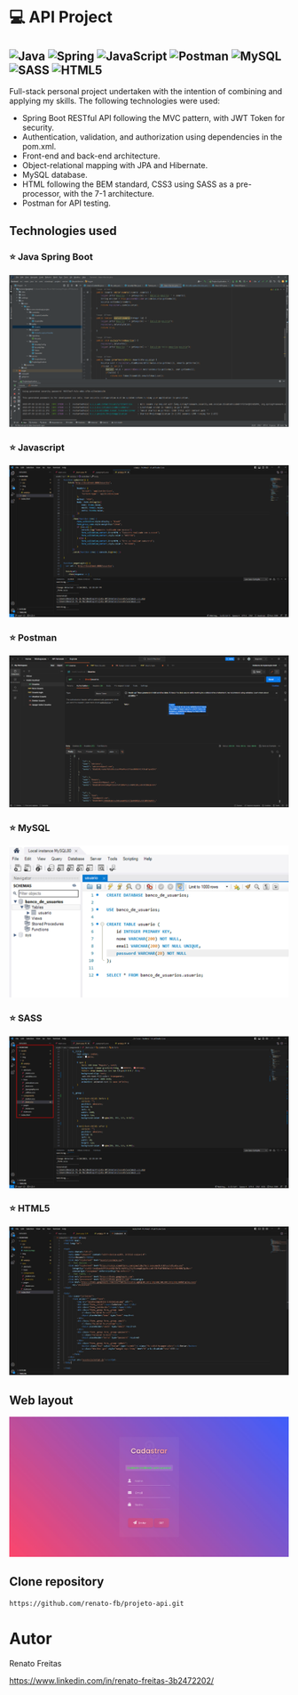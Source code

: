 # 💻 API Project

## ![Java](https://img.shields.io/badge/java-%23ED8B00.svg?style=for-the-badge&logo=openjdk&logoColor=white) ![Spring](https://img.shields.io/badge/spring-%236DB33F.svg?style=for-the-badge&logo=spring&logoColor=white) ![JavaScript](https://img.shields.io/badge/javascript-%23323330.svg?style=for-the-badge&logo=javascript&logoColor=%23F7DF1E) ![Postman](https://img.shields.io/badge/Postman-FF6C37?style=for-the-badge&logo=postman&logoColor=white) ![MySQL](https://img.shields.io/badge/mysql-%2300f.svg?style=for-the-badge&logo=mysql&logoColor=white) ![SASS](https://img.shields.io/badge/SASS-hotpink.svg?style=for-the-badge&logo=SASS&logoColor=white) ![HTML5](https://img.shields.io/badge/html5-%23E34F26.svg?style=for-the-badge&logo=html5&logoColor=white)


Full-stack personal project undertaken with the intention of combining and applying my skills. The following technologies were used:
- Spring Boot RESTful API following the MVC pattern, with JWT Token for security.
- Authentication, validation, and authorization using dependencies in the pom.xml.
- Front-end and back-end architecture.
- Object-relational mapping with JPA and Hibernate.
- MySQL database.
- HTML following the BEM standard, CSS3 using SASS as a pre-processor, with the 7-1 architecture.
- Postman for API testing.

## Technologies used
### ⭐ Java Spring Boot
![Layout](https://github.com/renato-fb/assets/blob/main/projeto-api/intellij.png)
### ⭐ Javascript
![Layout2](https://github.com/renato-fb/assets/blob/main/projeto-api/js.png)
### ⭐ Postman
![Layout3](https://github.com/renato-fb/assets/blob/main/projeto-api/postman.png)
### ⭐ MySQL
![Layout3](https://github.com/renato-fb/assets/blob/main/projeto-api/mysql.jpg)
### ⭐ SASS
![Layout3](https://github.com/renato-fb/assets/blob/main/projeto-api/sass.png)
### ⭐ HTML5
![Layout3](https://github.com/renato-fb/assets/blob/main/projeto-api/html.jpg)

## Web layout
![Layout3](https://github.com/renato-fb/assets/blob/main/projeto-api/page.jpg)


## Clone repository

```
https://github.com/renato-fb/projeto-api.git
```

# Autor
Renato Freitas

https://www.linkedin.com/in/renato-freitas-3b2472202/


